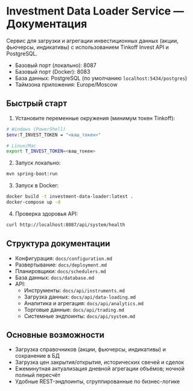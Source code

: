 # Investment Data Loader Service — Документация

Сервис для загрузки и агрегации инвестиционных данных (акции, фьючерсы, индикативы) с использованием Tinkoff Invest API и PostgreSQL.

- Базовый порт (локально): 8087
- Базовый порт (Docker): 8083
- База данных: PostgreSQL (по умолчанию `localhost:5434/postgres`)
- Таймзона приложения: Europe/Moscow

## Быстрый старт

1) Установите переменные окружения (минимум токен Tinkoff):
```bash
# Windows (PowerShell)
$env:T_INVEST_TOKEN = "<ваш_токен>"

# Linux/Mac
export T_INVEST_TOKEN=<ваш_токен>
```

2) Запуск локально:
```bash
mvn spring-boot:run
```

3) Запуск в Docker:
```bash
docker build -t investment-data-loader:latest .
docker-compose up -d
```

4) Проверка здоровья API:
```bash
curl http://localhost:8087/api/system/health
```

## Структура документации
- Конфигурация: `docs/configuration.md`
- Развертывание: `docs/deployment.md`
- Планировщики: `docs/schedulers.md`
- База данных: `docs/database.md`
- API:
  - Инструменты: `docs/api/instruments.md`
  - Загрузка данных: `docs/api/data-loading.md`
  - Аналитика и агрегация: `docs/api/analytics.md`
  - Торговые данные: `docs/api/trading.md`
  - Системные эндпоинты: `docs/api/system.md`

## Основные возможности
- Загрузка справочников (акции, фьючерсы, индикативы) и сохранение в БД
- Загрузка цен закрытия/открытия, исторических свечей и сделок
- Ежеминутная актуализация дневной агрегации объёмов; ночной полный пересчёт
- Удобные REST-эндпоинты, сгруппированные по бизнес-логике



